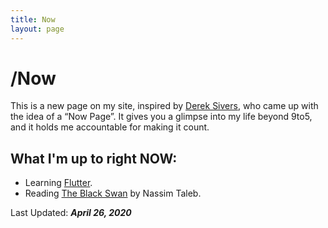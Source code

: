 ```yaml
---
title: Now
layout: page
---
```

# /Now
This is a new page on my site, inspired by [Derek Sivers](https://sivers.org/now), who came up with the idea of a “Now Page”. It gives you a glimpse into my life beyond 9to5, and it holds me accountable for making it count.

## What I'm up to right **NOW**:

* Learning [Flutter](https://flutter.dev/).
* Reading [The Black Swan](https://www.goodreads.com/book/show/242472.The_Black_Swan) by Nassim Taleb.

Last Updated: ***April 26, 2020***
